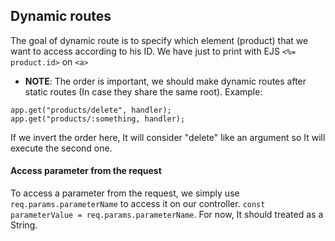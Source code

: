 ## Dynamic routes
The goal of dynamic route is to specify which element (product) that we want to access according to his ID. We have just to print with EJS `<%= product.id>` on `<a>`
* **NOTE**: The order is important, we should make dynamic routes after static routes (In case they share the same root). Example: 
```
app.get("products/delete", handler);
app.get("products/:something, handler);
```
If we invert the order here, It will consider "delete" like an argument so It will execute the second one.

#### Access parameter from the request
To access a parameter from the request, we simply use `req.params.parameterName` to access it on our controller. `const parameterValue = req.params.parameterName`. For now, It should treated as a String.